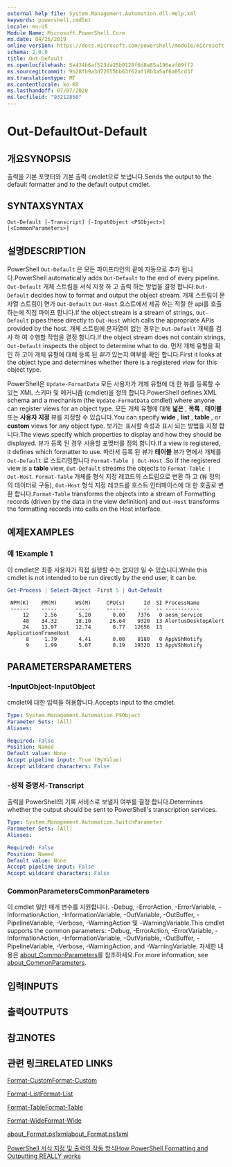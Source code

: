 ```yaml
---
external help file: System.Management.Automation.dll-Help.xml
keywords: powershell,cmdlet
Locale: en-US
Module Name: Microsoft.PowerShell.Core
ms.date: 04/26/2019
online version: https://docs.microsoft.com/powershell/module/microsoft.powershell.core/out-default?view=powershell-5.1&WT.mc_id=ps-gethelp
schema: 2.0.0
title: Out-Default
ms.openlocfilehash: 5e434b6af523da25b0128f6d8e85a196eaf09ff2
ms.sourcegitcommit: 9b28fb9a3d72655bb63f62af18b3a5af6a05cd3f
ms.translationtype: MT
ms.contentlocale: ko-KR
ms.lasthandoff: 07/07/2020
ms.locfileid: "93212850"
---
```

# <span data-ttu-id="039e3-103">Out-Default</span><span class="sxs-lookup"><span data-stu-id="039e3-103">Out-Default</span></span>

## <span data-ttu-id="039e3-104">개요</span><span class="sxs-lookup"><span data-stu-id="039e3-104">SYNOPSIS</span></span>
<span data-ttu-id="039e3-105">출력을 기본 포맷터와 기본 출력 cmdlet으로 보냅니다.</span><span class="sxs-lookup"><span data-stu-id="039e3-105">Sends the output to the default formatter and to the default output cmdlet.</span></span>

## <span data-ttu-id="039e3-106">SYNTAX</span><span class="sxs-lookup"><span data-stu-id="039e3-106">SYNTAX</span></span>

```
Out-Default [-Transcript] [-InputObject <PSObject>] [<CommonParameters>]
```

## <span data-ttu-id="039e3-107">설명</span><span class="sxs-lookup"><span data-stu-id="039e3-107">DESCRIPTION</span></span>

<span data-ttu-id="039e3-108">PowerShell `Out-Default` 은 모든 파이프라인의 끝에 자동으로 추가 됩니다.</span><span class="sxs-lookup"><span data-stu-id="039e3-108">PowerShell automatically adds `Out-Default` to the end of every pipeline.</span></span> <span data-ttu-id="039e3-109">`Out-Default` 개체 스트림을 서식 지정 하 고 출력 하는 방법을 결정 합니다.</span><span class="sxs-lookup"><span data-stu-id="039e3-109">`Out-Default` decides how to format and output the object stream.</span></span> <span data-ttu-id="039e3-110">개체 스트림이 문자열 스트림이 면가 `Out-Default` `Out-Host` 호스트에서 제공 하는 적절 한 api를 호출 하는에 직접 파이프 합니다.</span><span class="sxs-lookup"><span data-stu-id="039e3-110">If the object stream is a stream of strings, `Out-Default` pipes these directly to `Out-Host` which calls the appropriate APIs provided by the host.</span></span> <span data-ttu-id="039e3-111">개체 스트림에 문자열이 없는 경우는 `Out-Default` 개체를 검사 하 여 수행할 작업을 결정 합니다.</span><span class="sxs-lookup"><span data-stu-id="039e3-111">If the object stream does not contain strings, `Out-Default` inspects the object to determine what to do.</span></span>
<span data-ttu-id="039e3-112">먼저 개체 유형을 확인 하 고이 개체 유형에 대해 등록 된 _뷰가_ 있는지 여부를 확인 합니다.</span><span class="sxs-lookup"><span data-stu-id="039e3-112">First it looks at the object type and determines whether there is a registered _view_ for this object type.</span></span>

<span data-ttu-id="039e3-113">PowerShell은 `Update-FormatData` 모든 사용자가 개체 유형에 대 한 뷰를 등록할 수 있는 XML 스키마 및 메커니즘 (cmdlet)을 정의 합니다.</span><span class="sxs-lookup"><span data-stu-id="039e3-113">PowerShell defines XML schema and a mechanism (the `Update-FormatData` cmdlet) where anyone can register views for an object type.</span></span> <span data-ttu-id="039e3-114">모든 개체 유형에 대해 **넓은** , **목록** , **테이블** 또는 **사용자 지정** 뷰를 지정할 수 있습니다.</span><span class="sxs-lookup"><span data-stu-id="039e3-114">You can specify **wide** , **list** , **table** , or **custom** views for any object type.</span></span> <span data-ttu-id="039e3-115">보기는 표시할 속성과 표시 되는 방법을 지정 합니다.</span><span class="sxs-lookup"><span data-stu-id="039e3-115">The views specify which properties to display and how they should be displayed.</span></span> <span data-ttu-id="039e3-116">뷰가 등록 된 경우 사용할 포맷터를 정의 합니다.</span><span class="sxs-lookup"><span data-stu-id="039e3-116">If a view is registered, it defines which formatter to use.</span></span> <span data-ttu-id="039e3-117">따라서 등록 된 뷰가 **테이블** 뷰가 면에서 개체를 `Out-Default` 로 스트리밍합니다 `Format-Table | Out-Host` .</span><span class="sxs-lookup"><span data-stu-id="039e3-117">So if the registered view is a **table** view, `Out-Default` streams the objects to `Format-Table | Out-Host`.</span></span> <span data-ttu-id="039e3-118">`Format-Table` 개체를 형식 지정 레코드의 스트림으로 변환 하 고 (뷰 정의의 데이터로 구동), `Out-Host` 형식 지정 레코드를 호스트 인터페이스에 대 한 호출로 변환 합니다.</span><span class="sxs-lookup"><span data-stu-id="039e3-118">`Format-Table` transforms the objects into a stream of Formatting records (driven by the data in the view definition) and `Out-Host` transforms the formatting records into calls on the Host interface.</span></span>

## <span data-ttu-id="039e3-119">예제</span><span class="sxs-lookup"><span data-stu-id="039e3-119">EXAMPLES</span></span>

### <span data-ttu-id="039e3-120">예 1</span><span class="sxs-lookup"><span data-stu-id="039e3-120">Example 1</span></span>

<span data-ttu-id="039e3-121">이 cmdlet은 최종 사용자가 직접 실행할 수는 없지만 일 수 있습니다.</span><span class="sxs-lookup"><span data-stu-id="039e3-121">While this cmdlet is not intended to be run directly by the end user, it can be.</span></span>

```powershell
Get-Process | Select-Object -First 5 | Out-Default
```

```Output
 NPM(K)    PM(M)      WS(M)     CPU(s)      Id  SI ProcessName
 ------    -----      -----     ------      --  -- -----------
     12     2.56       5.20       0.00    7376   0 aesm_service
     48    34.32      18.10      26.64    9320  13 AlertusDesktopAlert
     24    13.97      12.74       0.77   12656  13 ApplicationFrameHost
      8     1.79       4.41       0.00    8180   0 AppVShNotify
      9     1.99       5.07       0.19   19320  13 AppVShNotify
```

## <span data-ttu-id="039e3-122">PARAMETERS</span><span class="sxs-lookup"><span data-stu-id="039e3-122">PARAMETERS</span></span>

### <span data-ttu-id="039e3-123">-InputObject</span><span class="sxs-lookup"><span data-stu-id="039e3-123">-InputObject</span></span>

<span data-ttu-id="039e3-124">cmdlet에 대한 입력을 허용합니다.</span><span class="sxs-lookup"><span data-stu-id="039e3-124">Accepts input to the cmdlet.</span></span>

```yaml
Type: System.Management.Automation.PSObject
Parameter Sets: (All)
Aliases:

Required: False
Position: Named
Default value: None
Accept pipeline input: True (ByValue)
Accept wildcard characters: False
```

### <span data-ttu-id="039e3-125">-성적 증명서</span><span class="sxs-lookup"><span data-stu-id="039e3-125">-Transcript</span></span>

<span data-ttu-id="039e3-126">출력을 PowerShell의 기록 서비스로 보낼지 여부를 결정 합니다.</span><span class="sxs-lookup"><span data-stu-id="039e3-126">Determines whether the output should be sent to PowerShell's transcription services.</span></span>

```yaml
Type: System.Management.Automation.SwitchParameter
Parameter Sets: (All)
Aliases:

Required: False
Position: Named
Default value: None
Accept pipeline input: False
Accept wildcard characters: False
```

### <span data-ttu-id="039e3-127">CommonParameters</span><span class="sxs-lookup"><span data-stu-id="039e3-127">CommonParameters</span></span>

<span data-ttu-id="039e3-128">이 cmdlet 일반 매개 변수를 지원합니다. -Debug, -ErrorAction, -ErrorVariable, -InformationAction, -InformationVariable, -OutVariable, -OutBuffer, -PipelineVariable, -Verbose, -WarningAction 및 -WarningVariable.</span><span class="sxs-lookup"><span data-stu-id="039e3-128">This cmdlet supports the common parameters: -Debug, -ErrorAction, -ErrorVariable, -InformationAction, -InformationVariable, -OutVariable, -OutBuffer, -PipelineVariable, -Verbose, -WarningAction, and -WarningVariable.</span></span> <span data-ttu-id="039e3-129">자세한 내용은 [about_CommonParameters](https://go.microsoft.com/fwlink/?LinkID=113216)를 참조하세요.</span><span class="sxs-lookup"><span data-stu-id="039e3-129">For more information, see [about_CommonParameters](https://go.microsoft.com/fwlink/?LinkID=113216).</span></span>

## <span data-ttu-id="039e3-130">입력</span><span class="sxs-lookup"><span data-stu-id="039e3-130">INPUTS</span></span>

## <span data-ttu-id="039e3-131">출력</span><span class="sxs-lookup"><span data-stu-id="039e3-131">OUTPUTS</span></span>

## <span data-ttu-id="039e3-132">참고</span><span class="sxs-lookup"><span data-stu-id="039e3-132">NOTES</span></span>

## <span data-ttu-id="039e3-133">관련 링크</span><span class="sxs-lookup"><span data-stu-id="039e3-133">RELATED LINKS</span></span>

[<span data-ttu-id="039e3-134">Format-Custom</span><span class="sxs-lookup"><span data-stu-id="039e3-134">Format-Custom</span></span>](../Microsoft.PowerShell.Utility/Format-Custom.md)

[<span data-ttu-id="039e3-135">Format-List</span><span class="sxs-lookup"><span data-stu-id="039e3-135">Format-List</span></span>](../Microsoft.PowerShell.Utility/Format-List.md)

[<span data-ttu-id="039e3-136">Format-Table</span><span class="sxs-lookup"><span data-stu-id="039e3-136">Format-Table</span></span>](../Microsoft.PowerShell.Utility/Format-Table.md)

[<span data-ttu-id="039e3-137">Format-Wide</span><span class="sxs-lookup"><span data-stu-id="039e3-137">Format-Wide</span></span>](../Microsoft.PowerShell.Utility/Format-Wide.md)

[<span data-ttu-id="039e3-138">about_Format.ps1xml</span><span class="sxs-lookup"><span data-stu-id="039e3-138">about_Format.ps1xml</span></span>](About/about_Format.ps1xml.md)

[<span data-ttu-id="039e3-139">PowerShell 서식 지정 및 출력의 작동 방식</span><span class="sxs-lookup"><span data-stu-id="039e3-139">How PowerShell Formatting and Outputting REALLY works</span></span>](https://devblogs.microsoft.com/powershell/how-powershell-formatting-and-outputting-really-works/)
